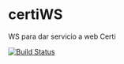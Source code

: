# certiWS

WS para dar servicio a web Certi

[![Build Status](https://travis-ci.org/alejandrofdiaz/certiWS.svg?branch=master)](https://travis-ci.org/alejandrofdiaz/certiWS)
